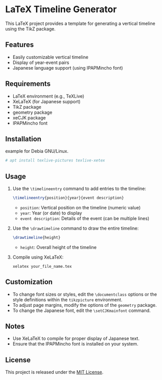 # LaTeX Timeline Generator

This LaTeX project provides a template for generating a vertical timeline using the TikZ package.

## Features

- Easily customizable vertical timeline
- Display of year-event pairs
- Japanese language support (using IPAPMincho font)

## Requirements

- LaTeX environment (e.g., TeXLive)
- XeLaTeX (for Japanese support)
- TikZ package
- geometry package
- xeCJK package
- IPAPMincho font

## Installation

example for Debia GNU/Linux.

```bash
# apt install texlive-pictures texlive-xetex
```

## Usage

1. Use the `\timelineentry` command to add entries to the timeline:
   ```latex
   \timelineentry{position}{year}{event description}
   ```
   - `position`: Vertical position on the timeline (numeric value)
   - `year`: Year (or date) to display
   - `event description`: Details of the event (can be multiple lines)

2. Use the `\drawtimeline` command to draw the entire timeline:
   ```latex
   \drawtimeline{height}
   ```
   - `height`: Overall height of the timeline

3. Compile using XeLaTeX:
   ```
   xelatex your_file_name.tex
   ```

## Customization

- To change font sizes or styles, edit the `\documentclass` options or the style definitions within the `tikzpicture` environment.
- To adjust page margins, modify the options of the `geometry` package.
- To change the Japanese font, edit the `\setCJKmainfont` command.

## Notes

- Use XeLaTeX to compile for proper display of Japanese text.
- Ensure that the IPAPMincho font is installed on your system.

## License

This project is released under the [MIT License](https://opensource.org/licenses/MIT).
